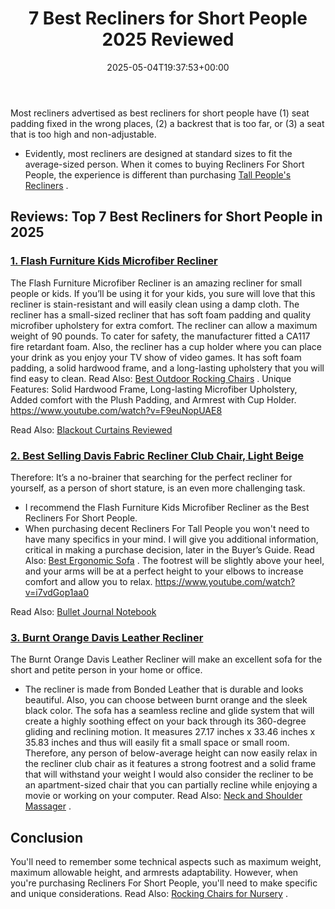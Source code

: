 ﻿---
layout: post
title: 7 Best Recliners for Short People 2025 Reviewed
date: '2025-05-04T19:37:53+00:00'
categories:
- Recliners
tags: []
slug: /best-recliners-for-short-people/
lastmod: 2025-05-07T12:21:25+03:00
---

Most recliners advertised as best recliners for short people have (1) seat padding fixed in the wrong places, (2) a backrest that is too far, or (3) a seat that is too high and non-adjustable.
- Evidently, most recliners are designed at standard sizes to fit the average-sized person.
When it comes to buying Recliners For Short People, the experience is different than purchasing
[Tall People's Recliners](https://pestpolicy.com/best-recliner-for-tall-people/)
.
## Reviews: Top 7 Best Recliners for Short People in 2025
### [1. Flash Furniture Kids Microfiber Recliner](https://www.amazon.com/dp/B0069UHZLM/?tag=p-policy-20)
The Flash Furniture Microfiber Recliner is an amazing recliner for small people or kids.
If you’ll be using it for your kids, you sure will love that this recliner is stain-resistant and will easily clean using a damp cloth.
The recliner has a small-sized recliner that has soft foam padding and quality microfiber upholstery for extra comfort.
The recliner can allow a maximum weight of 90 pounds. To cater for safety, the manufacturer fitted a CA117 fire retardant foam.
Also, the recliner has a cup holder where you can place your drink as you enjoy your TV show of video games.
It has soft foam padding, a solid hardwood frame, and a long-lasting upholstery that you will find easy to clean. Read Also:
[Best Outdoor Rocking Chairs](https://pestpolicy.com/best-outdoor-rocking-chairs/)
.
Unique Features: Solid Hardwood Frame, Long-lasting Microfiber Upholstery, Added comfort with the Plush Padding, and Armrest with Cup Holder.
https://www.youtube.com/watch?v=F9euNopUAE8

Read Also:
[Blackout Curtains Reviewed](https://pestpolicy.com/best-blackout-curtains/)
### [2. Best Selling Davis Fabric Recliner Club Chair, Light Beige](https://www.amazon.com/dp/B00ERBG3C2/?tag=p-policy-20)
Therefore: It’s a no-brainer that searching for the perfect recliner for yourself, as a person of short stature, is an even more challenging task.
- I recommend the Flash Furniture Kids Microfiber Recliner as the Best Recliners For Short People.
- When purchasing decent Recliners For Tall People you won't need to have many specifics in your mind.
I will give you additional information, critical in making a purchase decision, later in the Buyer’s Guide. Read Also:
[Best Ergonomic Sofa](https://pestpolicy.com/best-ergonomic-sofa/)
.
The footrest will be slightly above your heel, and your arms will be at a perfect height to your elbows to increase comfort and allow you to relax.
https://www.youtube.com/watch?v=i7vdGop1aa0

Read Also:
[Bullet Journal Notebook](https://pestpolicy.com/best-bullet-journal-notebook/)
### [3. Burnt Orange Davis Leather Recliner](https://www.amazon.com/dp/B00GA87O50/?tag=p-policy-20)
The Burnt Orange Davis Leather Recliner will make an excellent sofa for the short and petite person in your home or office.
- The recliner is made from Bonded Leather that is durable and looks beautiful. Also, you can choose between burnt orange and the sleek black color.
The sofa has a seamless recline and glide system that will create a highly soothing effect on your back through its 360-degree gliding and reclining motion.
It measures 27.17 inches x 33.46 inches x 35.83 inches and thus will easily fit a small space or small room.
Therefore, any person of below-average height can now easily relax in the recliner club chair as it features a strong footrest and a solid frame that will withstand your weight
I would also consider the recliner to be an apartment-sized chair that you can partially recline while enjoying a movie or working on your computer. Read Also:
[Neck and Shoulder Massager](https://pestpolicy.com/best-neck-and-shoulder-massager/)
.
## Conclusion
You'll need to remember some technical aspects such as maximum weight, maximum allowable height, and armrests adaptability.
However, when you're purchasing Recliners For Short People, you'll need to make specific and unique considerations. Read Also:
[Rocking Chairs for Nursery](https://pestpolicy.com/best-rocking-chairs-for-nursery/)
.